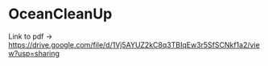 # OceanCleanUp
Link to pdf -> https://drive.google.com/file/d/1Vj5AYUZ2kC8q3TBIqEw3r5SfSCNkf1a2/view?usp=sharing
